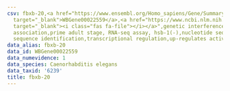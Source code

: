 ```yaml
---
csv: fbxb-20,<a href="https://www.ensembl.org/Homo_sapiens/Gene/Summary?db=core;g=WBGene00022559"
  target="_blank">WBGene00022559</a>,<a href="https://www.ncbi.nlm.nih.gov/pubmed/30894454"
  target="_blank"><i class="fas fa-file"></i></a>",genetic interference,functional
  association,prime adult stage, RNA-seq assay, hsb-1(-),nucleotide sequence identification,nucleotide
  sequence identification,transcriptional regulation,up-regulates activity
data_alias: fbxb-20
data_id: WBGene00022559
data_numevidence: 1
data_species: Caenorhabditis elegans
data_taxid: '6239'
title: fbxb-20
---
```

